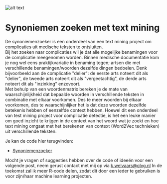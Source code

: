 ![alt text](https://i.imgflip.com/1ye64z.jpg)

# Synoniemen zoeken met text mining
De synoniemenzoeker is een onderdeel van een text mining project om complicaties uit medische teksten te ontsluiten. <br /> 
Bij het zoeken naar complicaties wil je dat alle mogelijke benamingen voor de complicatie meegenomen worden. Binnen medische documentatie kom je nog wel eens praktijkvariatie in benaming tegen; artsen die met verschillende benamingen/woorden dezelfde dingen bedoelen. Denk bijvoorbeeld aan de complicatie "delier": de eerste arts noteert dit als "delier", de tweede arts
noteert dit als "vergeetachtig", de derde arts noteert dit als "inzinking" enzovoort. <br /> 
Met behulp van een woordenmatrix bereken je de mate van waarschijnlijkheid dat bepaalde woorden in verschillende teksten in combinatie met elkaar voorkomen. Des te meer woorden
bij elkaar voorkomen, des te waarschijnlijker het is dat deze woorden dezelfde betekenis hebben of eenzelfde context hebben.
Hoewel dit een onderdeel van test mining project voor complicatie detectie, is het een leuke manier om goed inzicht te krijgen in de context van het woord
wat je zoekt en hoe text mining omgaat met het berekenen van context (Word2Vec technieken) uit verschillende teksten.

Je kan de code hier terugvinden:
- [Synoniemenzoeker](https://github.com/koenwelvaars/machine-learning-voorbeelden/blob/master/Inladen%20van%20alle%20benodigde%20packages%20en%20data)

Mocht je vragen of suggesties hebben over de code of  ideeën voor een volgende post, neem gerust contact met mij op via k.welvaars@olvg.nl
In de toekomst zal ik meer R-code delen, zodat dit door een ieder te gebruiken is voor zijn/haar machine learning projecten.



